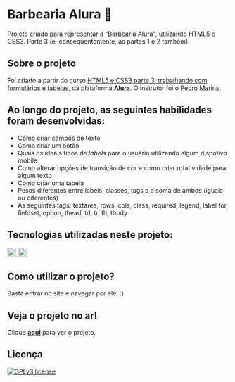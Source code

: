 <h1> Barbearia Alura 💈 </h1>

Projeto criado para representar a "Barbearia Alura", utilizando HTML5 e CSS3. Parte 3 (e, consequentemente, as partes 1 e 2 também).

## Sobre o projeto
Foi criado a partir do curso [HTML5 e CSS3 parte 3: trabalhando com formulários e tabelas](https://cursos.alura.com.br/course/html5-css3-formularios-tabelas), da plataforma **[Alura](https://www.alura.com.br/)**. O instrutor foi o [Pedro Marins](https://github.com/pedromarins).

## Ao longo do projeto, as seguintes habilidades foram desenvolvidas:
- Como criar campos de texto
- Como criar um botão
- Quais os ideais tipos de *labels* para o usuário utilizando algum dispotivo mobile
- Como alterar opções de transição de cor e como criar rotatividade para algum texto
- Como criar uma tabela
- Pesos diferentes entre labels, classes, tags e a soma de ambos (iguais ou diferentes)
- As seguintes tags: textarea, rows, cols, class, required, legend, label for, fieldset, option, thead, td, tr, th, tbody

## Tecnologias utilizadas neste projeto:
<img height="20" src="https://img.shields.io/badge/-HTML5-orange"> <img height="20" src="https://img.shields.io/badge/-CSS3-blue">

## Como utilizar o projeto?
Basta entrar no site e navegar por ele! :)

## Veja o projeto no ar!
Clique **[aqui](https://m-ipt.github.io/barbearia_alura_parte_3/)** para ver o projeto.

## Licença
[![GPLv3 license](https://img.shields.io/badge/License-GPLv3-blue.svg)](http://perso.crans.org/besson/LICENSE.html)
